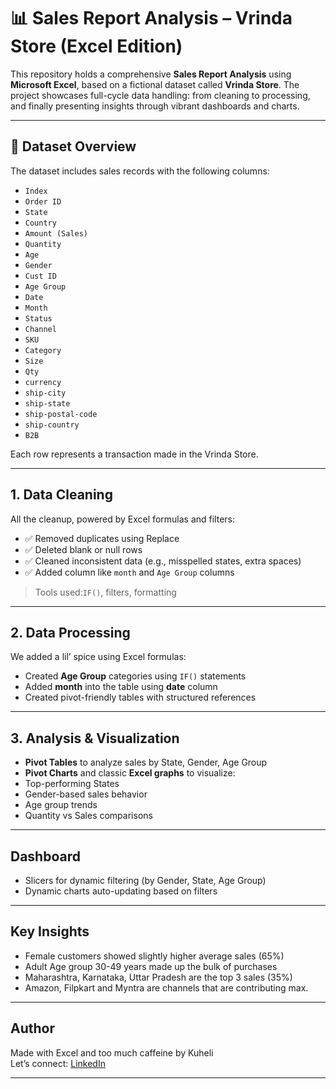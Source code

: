 # 📊 Sales Report Analysis – Vrinda Store (Excel Edition)
 
This repository holds a comprehensive **Sales Report Analysis** using **Microsoft Excel**, based on a fictional dataset called **Vrinda Store**. The project showcases full-cycle data handling: from cleaning to processing, and finally presenting insights through vibrant dashboards and charts.

---

## 📁 Dataset Overview

The dataset includes sales records with the following columns:

- `Index`  
- `Order ID`  
- `State`  
- `Country`  
- `Amount (Sales)`  
- `Quantity`  
- `Age`  
- `Gender`   	
- `Cust ID`			
- `Age Group`	
- `Date`	
- `Month`	
- `Status`	
- `Channel` 	
- `SKU`	
- `Category`	
- `Size`	
- `Qty`	
- `currency`		
- `ship-city`	
- `ship-state`	
- `ship-postal-code`	
- `ship-country`	
- `B2B` 

Each row represents a transaction made in the Vrinda Store.

---

## 1. Data Cleaning 

All the cleanup, powered by Excel formulas and filters:

- ✅ Removed duplicates using Replace
- ✅ Deleted blank or null rows
- ✅ Cleaned inconsistent data (e.g., misspelled states, extra spaces)
- ✅ Added column like `month` and `Age Group` columns

> Tools used:`IF()`, filters, formatting

---

## 2. Data Processing

We added a lil’ spice using Excel formulas:

-  Created **Age Group** categories using `IF()` statements  
-  Added **month** into the table using **date** column 
-  Created pivot-friendly tables with structured references  

---

## 3. Analysis & Visualization

-  **Pivot Tables** to analyze sales by State, Gender, Age Group
-  **Pivot Charts** and classic **Excel graphs** to visualize:
  - Top-performing States
  - Gender-based sales behavior
  - Age group trends
  - Quantity vs Sales comparisons

---

## Dashboard

- Slicers for dynamic filtering (by Gender, State, Age Group)
- Dynamic charts auto-updating based on filters

---

## Key Insights

- Female customers showed slightly higher average sales (65%)
- Adult Age group 30-49 years made up the bulk of purchases 
- Maharashtra, Karnataka, Uttar Pradesh are the top 3 sales (35%)
- Amazon, Filpkart and Myntra are channels that are contributing max.

---

## Author

Made with Excel and too much caffeine by Kuheli  
Let’s connect: [LinkedIn](#https://www.linkedin.com/in/kuheli-sen123/)

---

